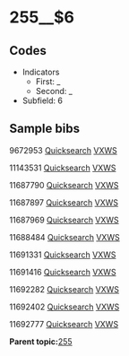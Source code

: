 # 255\_\_$6

## Codes

-   Indicators
    -   First: \_
    -   Second: \_
-   Subfield: 6

## Sample bibs

9672953 [Quicksearch](https://search.library.yale.edu/catalog/9672953) [VXWS](http://prodorbis.library.yale.edu:7014/vxws/GetHoldingsService?bibId=9672953)

11143531 [Quicksearch](https://search.library.yale.edu/catalog/11143531) [VXWS](http://prodorbis.library.yale.edu:7014/vxws/GetHoldingsService?bibId=11143531)

11687790 [Quicksearch](https://search.library.yale.edu/catalog/11687790) [VXWS](http://prodorbis.library.yale.edu:7014/vxws/GetHoldingsService?bibId=11687790)

11687897 [Quicksearch](https://search.library.yale.edu/catalog/11687897) [VXWS](http://prodorbis.library.yale.edu:7014/vxws/GetHoldingsService?bibId=11687897)

11687969 [Quicksearch](https://search.library.yale.edu/catalog/11687969) [VXWS](http://prodorbis.library.yale.edu:7014/vxws/GetHoldingsService?bibId=11687969)

11688484 [Quicksearch](https://search.library.yale.edu/catalog/11688484) [VXWS](http://prodorbis.library.yale.edu:7014/vxws/GetHoldingsService?bibId=11688484)

11691331 [Quicksearch](https://search.library.yale.edu/catalog/11691331) [VXWS](http://prodorbis.library.yale.edu:7014/vxws/GetHoldingsService?bibId=11691331)

11691416 [Quicksearch](https://search.library.yale.edu/catalog/11691416) [VXWS](http://prodorbis.library.yale.edu:7014/vxws/GetHoldingsService?bibId=11691416)

11692282 [Quicksearch](https://search.library.yale.edu/catalog/11692282) [VXWS](http://prodorbis.library.yale.edu:7014/vxws/GetHoldingsService?bibId=11692282)

11692402 [Quicksearch](https://search.library.yale.edu/catalog/11692402) [VXWS](http://prodorbis.library.yale.edu:7014/vxws/GetHoldingsService?bibId=11692402)

11692777 [Quicksearch](https://search.library.yale.edu/catalog/11692777) [VXWS](http://prodorbis.library.yale.edu:7014/vxws/GetHoldingsService?bibId=11692777)

**Parent topic:**[255](../../tags/255/255.md)

